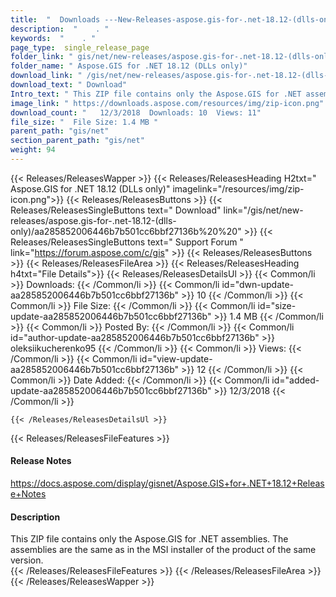 ```yaml
---
title:  "  Downloads ---New-Releases-aspose.gis-for-.net-18.12-(dlls-only) . " 
description:  "    . " 
keywords:  "    . " 
page_type:  single_release_page
folder_link: " gis/net/new-releases/aspose.gis-for-.net-18.12-(dlls-only)/"
folder_name: " Aspose.GIS for .NET 18.12 (DLLs only)"
download_link: " /gis/net/new-releases/aspose.gis-for-.net-18.12-(dlls-only)/aa285852006446b7b501cc6bbf27136b"
download_text: " Download"
Intro_text: " This ZIP file contains only the Aspose.GIS for .NET assemblies. The assemblies a..."
image_link: " https://downloads.aspose.com/resources/img/zip-icon.png"
download_count: "   12/3/2018  Downloads: 10  Views: 11"
file_size: "  File Size: 1.4 MB "
parent_path: "gis/net"
section_parent_path: "gis/net"
weight: 94 
---
```


{{< Releases/ReleasesWapper >}}
  {{< Releases/ReleasesHeading H2txt=" Aspose.GIS for .NET 18.12 (DLLs only)" imagelink="/resources/img/zip-icon.png">}}
  {{< Releases/ReleasesButtons >}}
    {{< Releases/ReleasesSingleButtons text=" Download" link="/gis/net/new-releases/aspose.gis-for-.net-18.12-(dlls-only)/aa285852006446b7b501cc6bbf27136b%20%20" >}}
    {{< Releases/ReleasesSingleButtons text=" Support Forum " link="https://forum.aspose.com/c/gis" >}}
  {{< Releases/ReleasesButtons >}}
  {{< Releases/ReleasesFileArea >}}
    {{< Releases/ReleasesHeading h4txt="File Details">}}
    {{< Releases/ReleasesDetailsUl >}}
            {{< Common/li  >}} Downloads: {{< /Common/li >}} 
      {{< Common/li id="dwn-update-aa285852006446b7b501cc6bbf27136b" >}} 10 {{< /Common/li >}} 
      {{< Common/li  >}} File Size: {{< /Common/li >}} 
      {{< Common/li id="size-update-aa285852006446b7b501cc6bbf27136b" >}} 1.4 MB {{< /Common/li >}} 
      {{< Common/li  >}} Posted By: {{< /Common/li >}} 
      {{< Common/li id="author-update-aa285852006446b7b501cc6bbf27136b" >}} oleksiikucherenko95 {{< /Common/li >}} 
      {{< Common/li  >}} Views: {{< /Common/li >}} 
      {{< Common/li id="view-update-aa285852006446b7b501cc6bbf27136b" >}} 12 {{< /Common/li >}} 
      {{< Common/li  >}} Date Added: {{< /Common/li >}} 
      {{< Common/li id="added-update-aa285852006446b7b501cc6bbf27136b" >}} 12/3/2018 {{< /Common/li >}} 

    {{< /Releases/ReleasesDetailsUl >}}

  {{< Releases/ReleasesFileFeatures >}}
      <h4>Release Notes</h4><div><a href="https://docs.aspose.com/display/gisnet/Aspose.GIS+for+.NET+18.12+Release+Notes">https://docs.aspose.com/display/gisnet/Aspose.GIS+for+.NET+18.12+Release+Notes</a></div><h4>Description</h4><div class="HTMLDescription">This ZIP file contains only the Aspose.GIS for .NET assemblies. The assemblies are the same as in the MSI installer of the product of the same version.</div>
  {{< /Releases/ReleasesFileFeatures >}}
 {{< /Releases/ReleasesFileArea >}}
{{< /Releases/ReleasesWapper >}}


